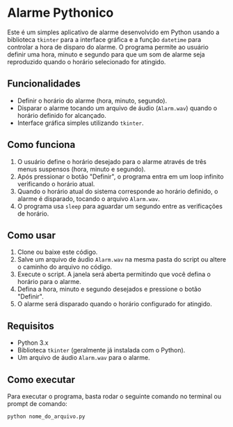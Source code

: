 # Alarme Pythonico

Este é um simples aplicativo de alarme desenvolvido em Python usando a biblioteca `tkinter` para a interface gráfica e a função `datetime` para controlar a hora de disparo do alarme. O programa permite ao usuário definir uma hora, minuto e segundo para que um som de alarme seja reproduzido quando o horário selecionado for atingido.

## Funcionalidades

- Definir o horário do alarme (hora, minuto, segundo).
- Disparar o alarme tocando um arquivo de áudio (`Alarm.wav`) quando o horário definido for alcançado.
- Interface gráfica simples utilizando `tkinter`.

## Como funciona

1. O usuário define o horário desejado para o alarme através de três menus suspensos (hora, minuto e segundo).
2. Após pressionar o botão "Definir", o programa entra em um loop infinito verificando o horário atual.
3. Quando o horário atual do sistema corresponde ao horário definido, o alarme é disparado, tocando o arquivo `Alarm.wav`.
4. O programa usa `sleep` para aguardar um segundo entre as verificações de horário.

## Como usar

1. Clone ou baixe este código.
2. Salve um arquivo de áudio `Alarm.wav` na mesma pasta do script ou altere o caminho do arquivo no código.
3. Execute o script. A janela será aberta permitindo que você defina o horário para o alarme.
4. Defina a hora, minuto e segundo desejados e pressione o botão "Definir".
5. O alarme será disparado quando o horário configurado for atingido.

## Requisitos

- Python 3.x
- Biblioteca `tkinter` (geralmente já instalada com o Python).
- Um arquivo de áudio `Alarm.wav` para o alarme.

## Como executar

Para executar o programa, basta rodar o seguinte comando no terminal ou prompt de comando:

```bash
python nome_do_arquivo.py
